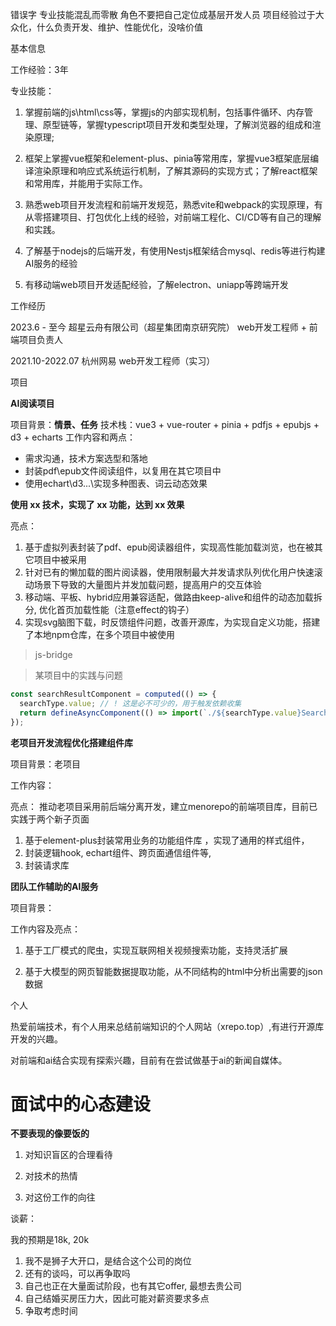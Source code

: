错误字
专业技能混乱而零散
角色不要把自己定位成基层开发人员
项目经验过于大众化，什么负责开发、维护、性能优化，没啥价值


基本信息

工作经验：3年



专业技能：

1. 掌握前端的js\html\css等，掌握js的内部实现机制，包括事件循环、内存管理、原型链等，掌握typescript项目开发和类型处理，了解浏览器的组成和渲染原理;

2. 框架上掌握vue框架和element-plus、pinia等常用库，掌握vue3框架底层编译渲染原理和响应式系统运行机制，了解其源码的实现方式；了解react框架和常用库，并能用于实际工作。

3. 熟悉web项目开发流程和前端开发规范，熟悉vite和webpack的实现原理，有从零搭建项目、打包优化上线的经验，对前端工程化、CI/CD等有自己的理解和实践。

4. 了解基于nodejs的后端开发，有使用Nestjs框架结合mysql、redis等进行构建AI服务的经验

5. 有移动端web项目开发适配经验，了解electron、uniapp等跨端开发

   

工作经历

2023.6 - 至今      超星云舟有限公司（超星集团南京研究院）      web开发工程师 + 前端项目负责人

2021.10-2022.07    杭州网易                                 web开发工程师（实习）

项目

**AI阅读项目**

项目背景：**情景、任务**
技术栈：vue3 + vue-router + pinia + pdfjs + epubjs + d3 + echarts
工作内容和两点：
- 需求沟通，技术方案选型和落地
- 封装pdf\epub文件阅读组件，以复用在其它项目中
- 使用echart\d3\...\实现多种图表、词云动态效果


**使用 xx 技术，实现了 xx 功能，达到 xx 效果**

亮点：

1. 基于虚拟列表封装了pdf、epub阅读器组件，实现高性能加载浏览，也在被其它项目中被采用
2. 针对已有的懒加载的图片阅读器，使用限制最大并发请求队列优化用户快速滚动场景下导致的大量图片并发加载问题，提高用户的交互体验
3. 移动端、平板、hybrid应用兼容适配，做路由keep-alive和组件的动态加载拆分, 优化首页加载性能（注意effect的钩子）
4. 实现svg脑图下载，时反馈组件问题，改善开源库，为实现自定义功能，搭建了本地npm仓库，在多个项目中被使用

> js-bridge

> 某项目中的实践与问题
```js
const searchResultComponent = computed(() => {
  searchType.value; // ! 这是必不可少的，用于触发依赖收集
  return defineAsyncComponent(() => import(`./${searchType.value}SearchResult.vue`));
});
```

**老项目开发流程优化搭建组件库**

项目背景：老项目

工作内容：

亮点： 推动老项目采用前后端分离开发，建立menorepo的前端项目库，目前已实践于两个新子页面

1. 基于element-plus封装常用业务的功能组件库 ，实现了通用的样式组件，
2. 封装逻辑hook, echart组件、跨页面通信组件等, 
3. 封装请求库

**团队工作辅助的AI服务**

项目背景：

工作内容及亮点：

1. 基于工厂模式的爬虫，实现互联网相关视频搜索功能，支持灵活扩展

2. 基于大模型的网页智能数据提取功能，从不同结构的html中分析出需要的json数据

   

个人

热爱前端技术，有个人用来总结前端知识的个人网站（xrepo.top）,有进行开源库开发的兴趣。

对前端和ai结合实现有探索兴趣，目前有在尝试做基于ai的新闻自媒体。


# 面试中的心态建设

**不要表现的像要饭的**

1. 对知识盲区的合理看待

2. 对技术的热情

3. 对这份工作的向往

   

谈薪：

我的预期是18k, 20k

1. 我不是狮子大开口，是结合这个公司的岗位
2. 还有的谈吗，可以再争取吗
3. 自己也正在大量面试阶段，也有其它offer, 最想去贵公司
4. 自己结婚买房压力大，因此可能对薪资要求多点
5. 争取考虑时间
